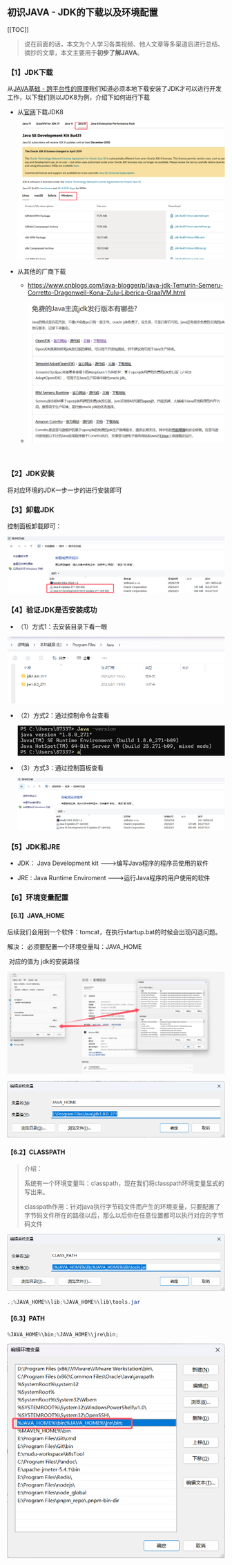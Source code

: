 ## 初识JAVA - JDK的下载以及环境配置

[[TOC]]

> 说在前面的话，本文为个人学习各类视频、他人文章等多渠道后进行总结、摘抄的文章，本文主要用于<b>初步了解JAVA</b>。

### 【1】JDK下载

从[JAVA基础 - 跨平台性的原理](basic_004.html)我们知道必须本地下载安装了JDK才可以进行开发工作，以下我们则以JDK8为例，介绍下如何进行下载

- 从[官网](https://www.oracle.com/java/technologies/downloads/?er=221886#java8-windows)下载JDK8

  ![image-20241028215433719](../../../.vuepress/public/images/image-20241028215433719.png)

- 从其他的厂商下载

  - https://www.cnblogs.com/java-blogger/p/java-jdk-Temurin-Semeru-Corretto-Dragonwell-Kona-Zulu-Liberica-GraalVM.html

  - ![image-20241028215521222](../../../.vuepress/public/images/image-20241028215521222.png)

    ​	

### 【2】JDK安装

将对应环境的JDK一步一步的进行安装即可

### 【3】卸载JDK

控制面板卸载即可：

![image-20241028220026248](../../../.vuepress/public/images/image-20241028220026248.png)

### 【4】验证JDK是否安装成功

- （1）方式1：去安装目录下看一眼

![image-20241028220109933](../../../.vuepress/public/images/image-20241028220109933.png)

- （2）方式2：通过控制命令台查看

  ![image-20241028220144781](../../../.vuepress/public/images/image-20241028220144781.png)

- （3）方式3：通过控制面板查看

  ![image-20241028220951935](../../../.vuepress/public/images/image-20241028220951935.png)

### 【5】JDK和JRE

- JDK： Java Development kit   ———>编写Java程序的程序员使用的软件

- JRE : Java Runtime Enviroment  ———>运行Java程序的用户使用的软件

### 【6】环境变量配置

#### 【6.1】JAVA_HOME

后续我们会用到一个软件：tomcat，在执行startup.bat的时候会出现闪退问题。

解决：
					必须要配置一个环境变量叫：JAVA_HOME 

​		    对应的值为 jdk的安装路径

![image-20241028223313277](../../../.vuepress/public/images/image-20241028223313277.png)

![image-20241028223324983](../../../.vuepress/public/images/image-20241028223324983.png)



#### 【6.2】CLASSPATH

> 介绍：
>
> 系统有一个环境变量叫：classpath，现在我们将classpath环境变量显式的写出来。
>
> classpath作用：针对java执行字节码文件而产生的环境变量，只要配置了字节码文件所在的路径以后，那么以后你在任意位置都可以执行对应的字节码文件

![image-20241028223716022](../../../.vuepress/public/images/image-20241028223716022.png)

``` java
.;%JAVA_HOME%\lib;%JAVA_HOME%\lib\tools.jar
```

#### 【6.3】PATH

``` java
%JAVA_HOME%\bin;%JAVA_HOME%\jre\bin;
```

![image-20241028223938062](../../../.vuepress/public/images/image-20241028223938062.png)